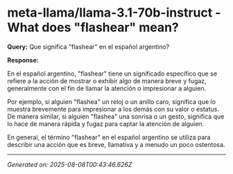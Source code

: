 # meta-llama/llama-3.1-70b-instruct - What does "flashear" mean?

**Query:** Que significa "flashear" en el español argentino?



**Response:**

En el español argentino, "flashear" tiene un significado específico que se refiere a la acción de mostrar o exhibir algo de manera breve y fugaz, generalmente con el fin de llamar la atención o impresionar a alguien.

Por ejemplo, si alguien "flashea" un reloj o un anillo caro, significa que lo muestra brevemente para impresionar a los demás con su valor o estatus. De manera similar, si alguien "flashea" una sonrisa o un gesto, significa que lo hace de manera rápida y fugaz para captar la atención de alguien.

En general, el término "flashear" en el español argentino se utiliza para describir una acción que es breve, llamativa y a menudo un poco ostentosa.

---
*Generated on: 2025-08-08T00:43:46.626Z*
